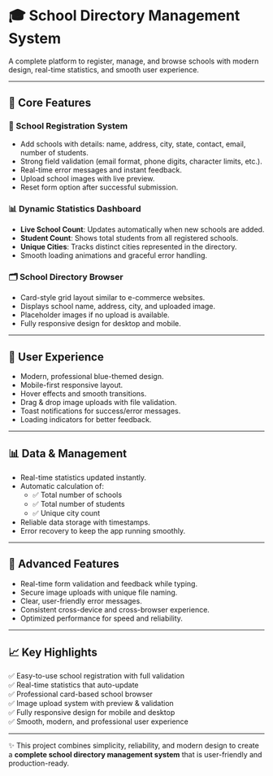 # 🎓 School Directory Management System  

A complete platform to register, manage, and browse schools with modern design, real-time statistics, and smooth user experience.  

---

## 🏫 Core Features  

### 📌 School Registration System  
- Add schools with details: name, address, city, state, contact, email, number of students.  
- Strong field validation (email format, phone digits, character limits, etc.).  
- Real-time error messages and instant feedback.  
- Upload school images with live preview.  
- Reset form option after successful submission.  

### 📊 Dynamic Statistics Dashboard  
- **Live School Count**: Updates automatically when new schools are added.  
- **Student Count**: Shows total students from all registered schools.  
- **Unique Cities**: Tracks distinct cities represented in the directory.  
- Smooth loading animations and graceful error handling.  

### 🗂 School Directory Browser  
- Card-style grid layout similar to e-commerce websites.  
- Displays school name, address, city, and uploaded image.  
- Placeholder images if no upload is available.  
- Fully responsive design for desktop and mobile.  

---

## 🎨 User Experience  

- Modern, professional blue-themed design.  
- Mobile-first responsive layout.  
- Hover effects and smooth transitions.  
- Drag & drop image uploads with file validation.  
- Toast notifications for success/error messages.  
- Loading indicators for better feedback.  

---

## 📊 Data & Management  

- Real-time statistics updated instantly.  
- Automatic calculation of:  
  - ✅ Total number of schools  
  - ✅ Total number of students  
  - ✅ Unique city count  
- Reliable data storage with timestamps.  
- Error recovery to keep the app running smoothly.  

---

## 🎯 Advanced Features  

- Real-time form validation and feedback while typing.  
- Secure image uploads with unique file naming.  
- Clear, user-friendly error messages.  
- Consistent cross-device and cross-browser experience.  
- Optimized performance for speed and reliability.  

---

## 📈 Key Highlights  

✅ Easy-to-use school registration with full validation  
✅ Real-time statistics that auto-update  
✅ Professional card-based school browser  
✅ Image upload system with preview & validation  
✅ Fully responsive design for mobile and desktop  
✅ Smooth, modern, and professional user experience  

---

✨ This project combines simplicity, reliability, and modern design to create a **complete school directory management system** that is user-friendly and production-ready.  
